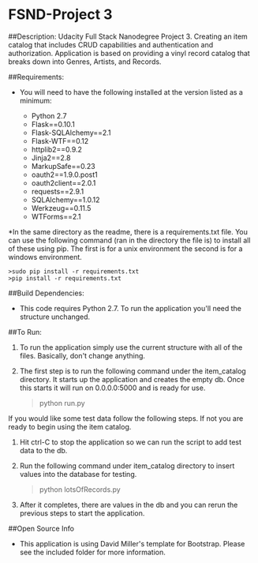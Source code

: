 # FSND-Project 3

##Description:
Udacity Full Stack Nanodegree Project 3. Creating an item catalog that includes CRUD capabilities and authentication and authorization. Application is based on providing a vinyl record catalog that breaks down into Genres, Artists, and Records.

##Requirements:

* You will need to have the following installed at the version listed as a minimum:

    * Python 2.7
    * Flask==0.10.1
    * Flask-SQLAlchemy==2.1
    * Flask-WTF==0.12
    * httplib2==0.9.2
    * Jinja2==2.8
    * MarkupSafe==0.23
    * oauth2==1.9.0.post1
    * oauth2client==2.0.1
    * requests==2.9.1
    * SQLAlchemy==1.0.12
    * Werkzeug==0.11.5
    * WTForms==2.1
    
*In the same directory as the readme, there is a requirements.txt file. You can use the following command (ran in the directory the file is) to install all of these using pip. The first is for a unix environment the second is for a windows environment.

    >sudo pip install -r requirements.txt
    >pip install -r requirements.txt

##Build Dependencies:

* This code requires Python 2.7. To run the application you'll need the structure unchanged. 

##To Run:

1. To run the application simply use the current structure with all of the files. Basically, don't change anything.

2. The first step is to run the following command under the item_catalog directory. It starts up the application and creates the empty db. Once this starts it will run on 0.0.0.0:5000 and is ready for use.

    >python run.py

If you would like some test data follow the following steps. If not you are ready to begin using the item catalog.

1. Hit ctrl-C to stop the application so we can run the script to add test data to the db.
2. Run the following command under item_catalog directory to insert  values into the database for testing.
    
    >python lotsOfRecords.py

3. After it completes, there are values in the db and you can rerun the previous steps to start the application.

##Open Source Info
* This application is using David Miller's template for Bootstrap. Please see the included folder for more information.
